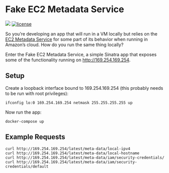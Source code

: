 # Fake EC2 Metadata Service

[![](https://imagelayers.io/badge/bpholt/fake-ec2-metadata-service:latest.svg)](https://imagelayers.io/?images=bpholt/fake-ec2-metadata-service:latest 'Get your own badge on imagelayers.io')
[![license](https://img.shields.io/github/license/bpholt/fake-ec2-metadata-service.svg?maxAge=2592000&style=flat-square)]()

So you’re developing an app that will run in a VM locally but relies on the [EC2 Metadata Service](http://docs.aws.amazon.com/AWSEC2/latest/UserGuide/ec2-instance-metadata.html) for some part of its behavior when running in Amazon’s cloud. How do you run the same thing locally?

Enter the Fake EC2 Metadata Service, a simple Sinatra app that exposes some of the functionality running on http://169.254.169.254.

## Setup

Create a loopback interface bound to 169.254.169.254 (this probably needs to be run with root privileges):

    ifconfig lo:0 169.254.169.254 netmask 255.255.255.255 up

Now run the app:

    docker-compose up

## Example Requests

    curl http://169.254.169.254/latest/meta-data/local-ipv4
    curl http://169.254.169.254/latest/meta-data/local-hostname
    curl http://169.254.169.254/latest/meta-data/iam/security-credentials/
    curl http://169.254.169.254/latest/meta-data/iam/security-credentials/default

